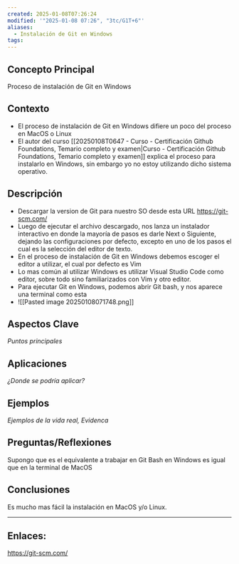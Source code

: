 ```yaml
---
created: 2025-01-08T07:26:24
modified: '"2025-01-08 07:26", "3tc/G1T+6"'
aliases:
  - Instalación de Git en Windows
tags: 
---
```

## Concepto Principal
Proceso de instalación de Git en Windows

## Contexto
- El proceso de instalación de Git en Windows difiere un poco del proceso en MacOS o Linux
- El autor del curso [[20250108T0647 - Curso - Certificación Github Foundations, Temario completo y examen|Curso - Certificación Github Foundations, Temario completo y examen]] explica el proceso para instalarlo en Windows, sin embargo yo no estoy utilizando dicho sistema operativo.
## Descripción
- Descargar la version de Git para nuestro SO desde esta URL https://git-scm.com/
- Luego de ejecutar el archivo descargado, nos lanza un instalador interactivo en donde la mayoría de pasos es darle Next o Siguiente, dejando las configuraciones por defecto, excepto en uno de los pasos el cual es la selección del editor de texto.
- En el proceso de instalación de Git en Windows debemos escoger el editor a utilizar, el cual por defecto es Vim
- Lo mas común al utilizar Windows es utilizar Visual Studio Code como editor, sobre todo sino familiarizados con Vim y otro editor. 
- Para ejecutar Git en Windows, podemos abrir Git bash, y nos aparece una terminal como esta
- ![[Pasted image 20250108071748.png]]

## Aspectos Clave
*Puntos principales*

## Aplicaciones
*¿Donde se podría aplicar?*


## Ejemplos
*Ejemplos de la vida real, Evidenca*

## Preguntas/Reflexiones
Supongo que  es el equivalente a trabajar en Git Bash en Windows es igual que en la terminal de MacOS
## Conclusiones
Es mucho mas fácil la instalación en MacOS y/o Linux.

--- 
## Enlaces: 
https://git-scm.com/

